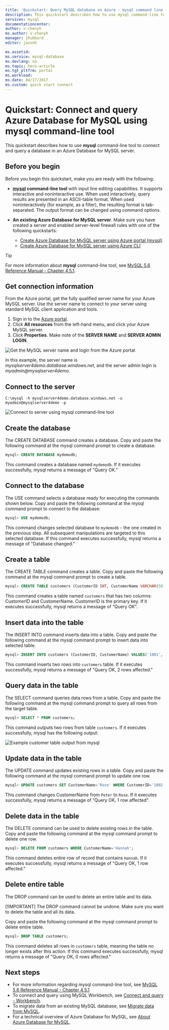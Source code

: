 ```yaml
---
title: 'Quickstart: Query MySQL database on Azure - mysql command line | Microsoft Docs'
description: This quickstart describes how to use mysql command-line tool to connect and query a MySQL database in an Azure Database for MySQL server in about five minutes.
services: mysql
documentationcenter: 
author: v-chenyh
ms.author: v-chenyh
manager: jhubbard
editor: jasonh

ms.assetid: 
ms.service: mysql-database
ms.devlang: na
ms.topic: hero-article
ms.tgt_pltfrm: portal
ms.workload:
ms.date: 04/17/2017
ms.custom: quick start connect
---
```


# Quickstart: Connect and query Azure Database for MySQL using mysql command-line tool

This quickstart describes how to use **mysql** command-line tool to connect and query a database in an Azure Database for MySQL server.


## Before you begin
Before you begin this quickstart, make you are ready with the following:
 
* **[mysql](https://dev.mysql.com/doc/refman/5.6/en/mysql.html) command-line tool** with input line editing capabilities. It supports interactive and noninteractive use. When used interactively, query results are presented in an ASCII-table format. When used noninteractively (for example, as a filter), the resulting format is tab-separated. The output format can be changed using command options.

* **An existing Azure Database for MySQL server**. Make sure you have created a server and enabled server-level firewall rules with one of the following quickstarts:
    - [Create Azure Database for MySQL server using Azure portal (mysql)](mysql-quickstart-create-mysql-server-database-using-azure-portal.md)
    - [Create Azure Database for MySQL server using Azure CLI](mysql-quickstart-create-mysql-server-database-using-azure-cli.md)

> [!TIP]
> For more information about **mysql** command-line tool, see [MySQL 5.6 Reference Manual - Chapter 4.5.1](https://dev.mysql.com/doc/refman/5.6/en/mysql.html).

## Get connection information
From the Azure portal, get the fully qualified server name for your Azure MySQL server. Use the server name to connect to your server using standard MySQL client application and tools.

1. Sign in to the [Azure portal](https://portal.azure.com/).
2. Click **All resources** from the left-hand menu, and click your Azure MySQL server.
3. Click **Properties**. Make note of the **SERVER NAME** and **SERVER ADMIN LOGIN**. 

![Get the MySQL server name and login from the Azure portal](./media/mysql-quickstart-connect-query-using-mysql/1_server-properties-name-login.png)

In this example, the server name is *mysqlserver4demo.database.windows.net*, and the server admin login is *myadmin@mysqlserver4demo*.

## Connect to the server
```dos
C:\mysql -h mysqlserver4demo.database.windows.net -u myadmin@mysqlserver4demo -p
```


![Connect to server using mysql command-line tool](./media/mysql-quickstart-connect-query-using-mysql/2_connect-to-the-server.png)

## Create the database
The CREATE DATABASE command creates a database. Copy and paste the following command at the mysql command prompt to create a database.
```sql
mysql> CREATE DATABASE mydemodb;
```
This command creates a database named `mydemodb`. If it executes successfully, mysql returns a message of "Query OK."

## Connect to the database
The USE command selects a database ready for executing the commands shown below. Copy and paste the following command at the mysql command prompt to connect to the database:

```sql
mysql> USE mydemodb;
```
This command changes selected database to `mydemodb` - the one created in the previous step. All subsequent manipulations are targeted to this selected database. If this command executes successfully, mysql returns a message of "Database changed."

## Create a table
The CREATE TABLE command creates a table. Copy and paste the following command at the mysql command prompt to create a table.
```sql
mysql> CREATE TABLE customers (CustomerID INT, CustomerName VARCHAR(50), PRIMARY KEY (CustomerID))ENGINE=InnoDB;
```
This command creates a table named `customers` that has two columns: CustomerID and CustomerName. CustomerID is the primary key. If it executes successfully, mysql returns a message of “Query OK”.

## Insert data into the table
The INSERT INTO command inserts data into a table. Copy and paste the following command at the mysql command prompt to insert data into selected table.

```sql
mysql> INSERT INTO customers (CustomerID, CustomerName) VALUES('1001', 'Hannah'), (‘1002’, ‘Peter’);
```
This command inserts two rows into `customers` table. If it executes successfully, mysql returns a message of "Query OK, 2 rows affected."

## Query data in the table
The SELECT command queries data rows from a table. Copy and paste the following command at the mysql command prompt to query all rows from the target table.
```sql
mysql> SELECT * FROM customers;
```
This command outputs two rows from table `customers`. If it executes successfully, mysql has the following output:

![Example customer table output from mysql](./media/mysql-quickstart-connect-query-using-mysql/3_query-data-in-the-table.png)

## Update data in the table
The UPDATE command updates existing rows in a table. Copy and paste the following command at the mysql command prompt to update one row.
```sql
mysql> UPDATE customers SET CustomerName='Rose' WHERE CustomerID='1002';
```
This command changes CustomerName from `Peter` to `Rose`. If it executes successfully, mysql returns a message of “Query OK, 1 row affected”.

## Delete data in the table
The DELETE command can be used to delete existing rows in the table. Copy and paste the following command at the mysql command prompt to delete one row.
```sql
mysql> DELETE FROM customers WHERE CustomerName='Hannah';
```
This command deletes entire row of record that contains `Hannah`. If it executes successfully, mysql returns a message of "Query OK, 1 row affected."

## Delete entire table
The DROP command can be used to delete an entire table and its data. 

[!IMPORTANT] The DROP command cannot be undone. Make sure you want to delete the table and all its data.  

Copy and paste the following command at the mysql command prompt to delete entire table.
```sql
mysql> DROP TABLE customers;
```
This command deletes all rows in `customers` table, meaning the table no longer exists after this action. If this command executes successfully, mysql returns a message of "Query OK, 0 rows affected."

## Next steps
- For more information regarding mysql command-line tool, see [MySQL 5.6 Reference Manual - Chapter 4.5.1](https://dev.mysql.com/doc/refman/5.6/en/mysql.html)
- To connect and query using MySQL Workbench, see [Connect and query - Workbench](mysql-quickstart-connect-query-using-workbench.md).
- To migrate data from an existing MySQL database, see [Migrate data from MySQL](placeholder.md).
- For a technical overview of Azure Database for MySQL, see [About Azure Database for MySQL](placeholder.md).
